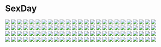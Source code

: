 # SexDay
![](https://konachan.com/jpeg/5b65dc4d73deab4b0ae89b1153408afc/Konachan.com%20-%20123411%20brown_hair%20clouds%20game_cg%20long_hair%20ogiso_setsuna%20school_uniform%20skirt%20sky%20stars%20sunset%20white_album_2.jpg)
![](https://konachan.com/jpeg/1301bf3477c2508c6c3249d1ae62b0c4/Konachan.com%20-%20168101%20blush%20breasts%20cum%20game_cg%20komatsubara_yomi%20long_hair%20marmalade%20naruse_hirofumi%20navel%20nipples%20sex%20spread_legs%20swimsuit%20white_hair.jpg)
![](https://konachan.com/jpeg/2ade4f632a7cb7ac2c158c559e583e49/Konachan.com%20-%20298818%20boots%20braids%20drink%20fate_grand_order%20fate_%28series%29%20florence_nightingale%20harutask%20long_hair%20purple_hair%20red_eyes%20skirt%20white.jpg)
![](https://konachan.com/jpeg/c0c03f25b240707e1c74ab244a2186a2/Konachan.com%20-%20268266%20animal%20brown_hair%20bulbasaur%20grass%20gray_eyes%20komimiyako%20leaf_%28pokemon%29%20long_hair%20panties%20pokemon%20primeape%20skirt%20sky%20underwear.jpg)
![](https://konachan.com/image/7a3ad52e890fe19096b8c64a8bfff563/Konachan.com%20-%20174605%20dress%20long_hair%20original%20red_eyes%20tsuchikure_%283105mitoko%29%20white_hair.jpg)
![](https://konachan.com/image/fa8020782a2c6a3a3467d40c1ba7d322/Konachan.com%20-%20131236%20chengshan0708%20hatsune_miku%20thighhighs%20vocaloid.jpg)
![](https://konachan.com/image/1ade2ec970e3b7aa61c831637243ead2/Konachan.com%20-%2033647%20makoto_%28minami-ke%29%20male%20minami_chiaki%20minami-ke%20trap.jpg)
![](https://konachan.com/jpeg/e68e87ca2d4d45e94489a166bb577bd8/Konachan.com%20-%20303223%20bed%20blush%20brown_hair%20cameltoe%20game_cg%20iyo_%28nanarin%29%20kimono%20loli%20long_hair%20nipples%20panties%20purple_eyes%20spread_legs%20sumeragi_kohaku%20underwear.jpg)
![](https://konachan.com/jpeg/a532e08a924158d5fd459cd62d39fefb/Konachan.com%20-%20263659%20game_cg%20himuro_rikka%20koutaro%20tropical_kiss%20twinkle%20wedding_attire.jpg)
![](https://konachan.com/jpeg/5aa5a5db6c401c5d37145bb598018f59/Konachan.com%20-%20229941%20aqua_eyes%20beach%20bikini%20blonde_hair%20clouds%20fate_stay_night%20fate_%28series%29%20gun%20navel%20saber%20saber_lily%20shirako_miso%20sky%20swimsuit%20sword%20tree%20water%20weapon.jpg)
![](https://konachan.com/image/c815a02d365fdd57b7ba04c0ce2011bb/Konachan.com%20-%2041652%20nikaime%20togusa_masamu.jpg)
![](https://konachan.com/image/c971d60d56ddc1a4b74c5d8451d91932/Konachan.com%20-%20162673%203d%20boat%20landscape%20nobody%20original%20rainbow%20scenic%20sky%20stars%20tree%20water%20y-k.jpg)
![](https://konachan.com/image/d31bdb42eac313626190554a8cc08f38/Konachan.com%20-%20127624%20ass%20bow%20breasts%20fujiwara_no_mokou%20houraisan_kaguya%20kiss%20nipples%20sako_%28bosscoffee%29%20shikieiki_yamaxanadu%20sleeping%20socks%20touhou%20tribadism%20yuri.jpg)
![](https://konachan.com/image/7e528f44ac832f4bebe12f03c05764ca/Konachan.com%20-%20187745%201000-chan%20animal%20blue_hair%20blush%20boots%20flowers%20frog%20kanora%20oizumi%20purple_eyes%20rain%20short_hair%20skirt%20thighhighs%20twintails%20umbrella%20water.jpg)
![](https://konachan.com/image/791f404fe3ab56c0c601b3e8ecaaeaa8/Konachan.com%20-%20283026%20animal%20animal_ears%20bow%20cat%20catgirl%20choker%20dress%20flowers%20kamishiro_piyo%20lolita_fashion%20long_hair%20original%20purple_eyes%20purple_hair%20rose%20tail%20thighhighs.jpg)
![](https://konachan.com/image/800c335239b57cd07227827d07c06476/Konachan.com%20-%20103919%20blonde_hair%20blue_eyes%20breasts%20nipples%20road_%28artist%29%20tagme.jpg)
![](https://konachan.com/image/2c510bde07553cffbe5a62b81e772af9/Konachan.com%20-%20116505%20alucard%20animal%20black_hair%20clarityblue%20gloves%20gun%20hellsing%20long_hair%20moon%20red_eyes%20weapon%20wings.jpg)
![](https://konachan.com/image/bef762f388b8c48836e3e088d1fead55/Konachan.com%20-%2065507%20aisaka_taiga%20chibi%20kawashima_ami%20kushieda_minori%20toradora.jpg)
![](https://konachan.com/jpeg/f1d9c1105b7fc98d4cdab72a6caefa28/Konachan.com%20-%20110993%20barefoot%20bikini%20blush%20braids%20breasts%20clouds%20favorite%20flowers%20food%20ice_cream%20logo%20navel%20nipples%20popsicle%20red_eyes%20swim_ring%20swimsuit%20topless%20water.jpg)
![](https://konachan.com/jpeg/8055fb0a71de829bbc95346d0809638e/Konachan.com%20-%2068087%20animal_ears%20barefoot%20bell%20blush%20breasts%20catgirl%20choker%20glasses%20kurosaki%20meguri_megureba_megurutoki%21%3F%20navel%20nipples%20nude%20onsen%20scan%20tail%20towel%20water.jpg)
![](https://konachan.com/image/0eb75aab79559d879b95dba158f4e614/Konachan.com%20-%20274539%20akizone%20au_ra%20autumn%20building%20catgirl%20city%20final_fantasy%20group%20japanese_clothes%20lalafell%20male%20miqo%27te%20pointed_ears%20rope%20stairs%20yukata.jpg)
![](https://konachan.com/jpeg/6154d0aaa71fcb64c80b63f768e076c1/Konachan.com%20-%20157504%20bikini%20brown_hair%20chun-li%20street_fighter%20swimsuit%20third-party_edit%20ueyama_michirou.jpg)
![](https://konachan.com/image/02e8e6d76b32971d9c1d6dcd41d44b7d/Konachan.com%20-%20135697%20alcd%20animal%20armor%20bird%20blonde_hair%20boat%20cape%20chain%20eyepatch%20feathers%20orange_eyes%20original%20pirate%20pixiv_fantasia%20signed%20smoking.jpg)
![](https://konachan.com/image/32479088217a9ae5be9183c6c43f3858/Konachan.com%20-%20291059%20autumn%20azur_lane%20blue_eyes%20blush%20building%20clouds%20glasses%20green_eyes%20group%20hat%20leaves%20loli%20long_hair%20pink_eyes%20pink_hair%20short_hair%20sky%20tree%20white_hair.jpg)
![](https://konachan.com/image/103a2abd4adefa3ac9ee5456e613fbe7/Konachan.com%20-%206427%20arf%20fate_testarossa%20mahou_shoujo_lyrical_nanoha%20panties%20underwear.jpg)
![](https://konachan.com/image/9770dc3ead872ddced78cc7bf0897b98/Konachan.com%20-%2085993%20aqua_eyes%20aqua_hair%20dress%20hatsune_miku%20instrument%20long_hair%20piano%20tagme_%28artist%29%20twintails%20vocaloid%20white%20wristwear.jpg)
![](https://konachan.com/image/68d0b99e8fef92a262dc020b04622161/Konachan.com%20-%2061661%20dark%20matsuri_hino%20polychromatic%20school_uniform%20signed%20vampire_knight%20vector%20watermark%20yuuki_cross.jpg)
![](https://konachan.com/image/f64f2c2d99eddfffeabbf158e8e86f2c/Konachan.com%20-%2018495%20koihime_musou.jpg)
![](https://konachan.com/jpeg/514888572e3eb710f34e7153ffc051d4/Konachan.com%20-%20280223%20card_captor_sakura%20clamp%20kero%20kinomoto_sakura%20scan.jpg)
![](https://konachan.com/image/d7ff730c2b004344f692a6a5467e103f/Konachan.com%20-%2027677%20enma_ai%20jigoku_shoujo%20parody%20toki_wo_kakeru_shoujo.jpg)
![](https://konachan.com/image/ba425933289b5412521b43c265662fab/Konachan.com%20-%2033118%20doll%20dress%20flowers%20goth-loli%20gothic%20gray_hair%20long_hair%20petals%20polychromatic%20red_eyes%20ribbons%20rose%20rozen_maiden%20suigintou%20white_hair%20wings.jpg)
![](https://konachan.com/image/110aace7862122ad9bbbcf8d22d31371/Konachan.com%20-%20267976%20aer7o%20bicolored_eyes%20bikini%20blue_hair%20clouds%20flowers%20garter%20girls_frontline%20long_hair%20popsicle%20shade%20sky%20summer%20swim_ring%20swimsuit%20water.jpg)
![](https://konachan.com/jpeg/60db87afae3e6c10bf00b9a208969a74/Konachan.com%20-%20248257%20aqua_eyes%20aqua_hair%20ass%20blush%20hatsune_miku%20kneehighs%20kyod%2B%20long_hair%20school_uniform%20skirt%20twintails%20vocaloid.jpg)
![](https://konachan.com/image/0bcb47c8f6215bb7ec8e4458dce63648/Konachan.com%20-%20139049%20bikini%20black_hair%20breasts%20cleavage%20drink%20long_hair%20original%20pasdar%20pool%20swimsuit%20wink.jpg)
![](https://konachan.com/jpeg/dcf7734d45280655fd8160565c1fafca/Konachan.com%20-%20139901%20bath%20blush%20breasts%20futsuno_fantasy%20game_cg%20ichiyou_moka%20moon%20night%20nipples%20nude%20onsen.jpg)
![](https://konachan.com/jpeg/b99bbd566fef85dd7ca197934ffcabed/Konachan.com%20-%20265574%20akabeisoft3%20akizora_momiji%20bed%20breasts%20censored%20game_cg%20long_hair%20nipples%20nude%20purple_eyes%20purple_hair%20pussy%20spread_legs%20takachiho_suzune%20twintails.jpg)
![](https://konachan.com/image/d42e12c149f56f98a0dc983501d9bf74/Konachan.com%20-%207918%20onda_aka%20rec.jpg)
![](https://konachan.com/image/7b6b0dbe633b703b765ca0b8a5af0f8d/Konachan.com%20-%20107041%20kagamine_len%20kagamine_rin%20male%20ryou_%28fallxalice%29%20vocaloid.jpg)
![](https://konachan.com/image/cbafe06f013db5c242712cf650aa8d48/Konachan.com%20-%2034409%20kagami_hirotaka%20nico_robin%20one_piece.jpg)
![](https://konachan.com/image/6e58d5656911828f23b89b6dc72ba25e/Konachan.com%20-%2075912%20hijiri_byakuren%20touhou.jpg)
![](https://konachan.com/image/9e1d71673ec01aceba0da8f111a6ea45/Konachan.com%20-%2089110%20blue_eyes%20braids%20hat%20hong_meiling%20long_hair%20red_hair%20touhou.jpg)
![](https://konachan.com/image/f3f4ca1fd70f1363463aa5a1773261e9/Konachan.com%20-%206728%20kawata_hisashi%20white%20wings.jpg)
![](https://konachan.com/image/0288403d1e34c2bab8dc550b83648e06/Konachan.com%20-%20142699%20akashio%20blonde_hair%20brown_eyes%20dress%20flowers%20hijiri_byakuren%20long_hair%20night%20petals%20stars%20touhou.jpg)
![](https://konachan.com/image/8ddfff2994021f64e7f480e388e288af/Konachan.com%20-%2033317%202girls%20ass%20bikini%20blonde_hair%20blue_eyes%20blush%20bow%20brown_hair%20clouds%20club_maniax%20fang%20gloves%20green_eyes%20long_hair%20navel%20sky%20swimsuit%20twintails%20water.jpg)
![](https://konachan.com/jpeg/16be30f5810e1a8e3951c5c86cf7815a/Konachan.com%20-%20273184%20apron%20brown_hair%20cat_smile%20dress%20flowers%20food%20garter%20gloves%20hat%20headband%20idolmaster%20long_hair%20microphone%20pink_eyes%20ponytail%20rose%20thighhighs.jpg)
![](https://konachan.com/jpeg/6a3897660f3d7f18c021ba547e34cd01/Konachan.com%20-%20219136%20zheyi_parker.jpg)
![](https://konachan.com/image/7d8f9abb8289ee48eca95245547514d0/Konachan.com%20-%2011166%20arin%20cecilia%20hana%20kooh%20musashiya_chougenbou%20pangya%20thighhighs.jpg)
![](https://konachan.com/jpeg/7eca7709fd422bb556686b0c85cdc144/Konachan.com%20-%20151046%20black_hair%20game_cg%20giga%20kiss_bell%20miyamae_eri%20navel%20takei_ooki%20twintails%20underwear.jpg)
![](https://konachan.com/image/ef274866c0ff2535e5b1a4c261e15c2f/Konachan.com%20-%20128822%20autumn%20brown_hair%20japanese_clothes%20leaves%20mikeou%20miko%20sugar_pot%20tsukumonotsuki%20twintails.jpg)
![](https://konachan.com/image/95c4992b078ccaadde35341516b81c19/Konachan.com%20-%2016086%20asahina_mikuru%20ipod%20maid%20parody%20silhouette%20suzumiya_haruhi_no_yuutsu%20yellow.jpg)
![](https://konachan.com/image/0897e3acbda1ac1ee793fdac24e656da/Konachan.com%20-%2021561%20haniwa%20izayoi_sakuya%20maid%20touhou.jpg)
![](https://konachan.com/image/71b1dcdf5ec9e1f862a2e175dc2da4fc/Konachan.com%20-%20264189%202girls%20higanbana_%28onmyouji%29%20kagura_%28onmyouji%29%20onmyouji%20tagme_%28artist%29.jpg)
![](https://konachan.com/jpeg/1b0234d62f8d64bc68b173134f44a79a/Konachan.com%20-%20117302%20aqua_hair%20bloodcatblack%20gumi%20headphones%20sleeping%20vocaloid.jpg)
![](https://konachan.com/image/4783b396d1e019705e1495bb0b360914/Konachan.com%20-%2061183%20amami_haruka%20idolmaster.jpg)
![](https://konachan.com/image/a7d13c00f867223e17c70074b7174784/Konachan.com%20-%20119265%20bikini%20hatsune_miku%20kagamine_rin%20megurine_luka%20meiko%20sky%20swimsuit%20vocaloid.jpg)
![](https://konachan.com/image/0fc4732517e691d063d7ef39724634c6/Konachan.com%20-%2081082%20blue_hair%20brown_eyes%20original%20thighhighs%20twintails.jpg)
![](https://konachan.com/jpeg/f76fe435b47ca09af5948c1d8b7e6025/Konachan.com%20-%20298016%20aqua_eyes%20barefoot%20blonde_hair%20breasts%20bulleta%20cape%20fang%20gun%20hoodie%20nipples%20nude%20penis%20pussy%20sex%20short_hair%20slugbox%20spread_legs%20uncensored%20weapon%20wink.jpg)
![](https://konachan.com/jpeg/88be89f502de18a98dee0bc1cbcb8abc/Konachan.com%20-%20209588%20vocaloid%20vocaloid_china%20weitu%20yuezheng_ling.jpg)
![](https://konachan.com/image/f3ae8b6f513af33b4a7eadcb3d4299e2/Konachan.com%20-%2033191%20eureka%20eureka_seven%20renton_thurston.jpg)
![](https://konachan.com/jpeg/c3519455a0a735c770721d154a5ce7c8/Konachan.com%20-%20151113%20black_hair%20cameltoe%20garter_belt%20goth-loli%20lolita_fashion%20panties%20purple_eyes%20thighhighs%20underwear%20white.jpg)
![](https://konachan.com/image/9996581d6fab4e154e22d2403207168b/Konachan.com%20-%20124377%20black_hair%20chaigidhiell%20clouds%20feathers%20hat%20panties%20shameimaru_aya%20short_hair%20sky%20touhou%20underwear%20wings.jpg)
![](https://konachan.com/image/1ccbff23565250f13a4cae17d543c88c/Konachan.com%20-%207107%20gagraphic%20gun%20logo%20weapon.jpg)
![](https://konachan.com/jpeg/a2c13f8278fd9382a730b684bbecf16d/Konachan.com%20-%2053128%20cirno%20fairy%20popsicle%20touhou.jpg)
![](https://konachan.com/jpeg/eedc9ff61fccb2e2a5c0030a4dfa297d/Konachan.com%20-%20234610%20blush%20breasts%20dress%20fate_grand_order%20fate_%28series%29%20glasses%20mash_kyrielight%20necomi%20pantyhose%20purple_eyes%20purple_hair%20short_hair%20sideboob%20tie.jpg)
![](https://konachan.com/jpeg/c5cc7e3a0fa701ec1433485e8ca06e68/Konachan.com%20-%20244533%20akabeisoft3%20black_hair%20blush%20breast_hold%20breasts%20brown_hair%20censored%20game_cg%20gloves%20long_hair%20male%20nipples%20no_bra%20nopan%20penis%20sex%20short_hair%20skirt.jpg)
![](https://konachan.com/image/153a9a3f0125ea43874dfab6bf9fb89c/Konachan.com%20-%2029904%20kimura_kaere%20sayonara_zetsubou_sensei.jpg)
![](https://konachan.com/jpeg/0242db71886fc2a3b94c37fc9829304a/Konachan.com%20-%20290834%20blonde_hair%20brown_hair%20drink%20foxgirl%20green_eyes%20ibara_riato%20kneehighs%20long_hair%20original%20pantyhose%20purple_eyes%20scan%20short_hair%20skirt%20snow%20tail.jpg)
![](https://konachan.com/jpeg/7882b0fc81c8111cfebe1c01d47723d1/Konachan.com%20-%20229076%20aliasing%20bicolored_eyes%20date_a_live%20flowers%20forest%20garter%20maid%20oekakizuki%20rose%20thighhighs%20tokisaki_kurumi%20tree.jpg)
![](https://konachan.com/image/c24179e5c90f58d9d3b852643712980c/Konachan.com%20-%20171034%20ass%20black_hair%20blush%20boots%20japanese_clothes%20long_hair%20misakamitoko0903%20panties%20pink_eyes%20ribbons%20skirt%20thighhighs%20underwear%20yaya.jpg)
![](https://konachan.com/image/7ba90ed8091c8b5e778bc177e8f51600/Konachan.com%20-%20258202%20animal%20bikini%20black_hair%20blue_eyes%20breasts%20clouds%20dog%20jpeg_artifacts%20.l.l%20long_hair%20original%20pink_hair%20purple_eyes%20short_hair%20sky%20swimsuit.jpg)
![](https://konachan.com/image/71da88f4cd0de9551edc2252a00b273b/Konachan.com%20-%20291886%20anthropomorphism%20autumn%20azur_lane%20black_hair%20blush%20drink%20green_eyes%20group%20ko-ma%20long_hair%20orange_eyes%20red_eyes%20short_hair%20skirt%20white_hair.jpg)
![](https://konachan.com/image/41f1821fa827e6d590e3615ca68d2151/Konachan.com%20-%20227034%20aqua_eyes%20breasts%20kurosawa_ruby%20love_live%21_school_idol_project%20love_live%21_sunshine%21%21%20nipples%20no_bra%20red_hair%20short_hair%20topless%20twintails%20xiaosan_ye.jpg)
![](https://konachan.com/jpeg/fda320a11e51a7ba6ca7ae97cf2bb5ab/Konachan.com%20-%20212343%20blonde_hair%20cropped%20fast-runner-2024%20long_hair%20navel%20no_bra%20original%20panties%20sleeping%20tiffy%20underboob%20underwear%20white.jpg)
![](https://konachan.com/jpeg/5dc4df3a27b455431c721b6db253f0e3/Konachan.com%20-%20300304%20ass%20blush%20braids%20brown_hair%20drink%20neocoill%20pussy%20red_eyes%20thighhighs%20twintails%20uncensored%20waifu2x%20watermark%20yunyun_%28konosuba%29.jpg)
![](https://konachan.com/image/3bccd5e19f3431f4c00d21a888c22146/Konachan.com%20-%20168484%20all_male%20clouds%20male%20nagisa_kaworu%20neon_genesis_evangelion%20nosaki_tsubasa%20short_hair%20sky%20stars%20white_hair.jpg)
![](https://konachan.com/jpeg/c494aaa84dc5b211207749fb5ddc7598/Konachan.com%20-%20238159%20blush%20brown_eyes%20brown_hair%20girls_und_panzer%20kagematsuri%20long_hair%20pantyhose%20siko_%28girls_und_panzer%29%20skirt%20tie%20white.jpg)
![](https://konachan.com/jpeg/40dc33f74e30dedd3b5f1b5bc67445dd/Konachan.com%20-%20230876%20aqua_hair%20flowers%20hatsune_miku%20long_hair%20machi_%28omurice%29%20purple_eyes%20tie%20twintails%20vocaloid%20white.jpg)
![](https://konachan.com/jpeg/2159875ab62d4405c5589aa7f7555b07/Konachan.com%20-%2062111%20close%20kuchinashi%20needless.jpg)
![](https://konachan.com/image/2482c220295395ef5a001d582dbcdced/Konachan.com%20-%20172531%20blonde_hair%20blue_eyes%20choker%20dress%20gloves%20kagamine_len%20kagamine_rin%20male%20uniform%20uutan%20vocaloid.jpg)
![](https://konachan.com/jpeg/956a4fc976b04d4861ea286f92bbb92b/Konachan.com%20-%20122238%20blue_eyes%20gray_hair%20long_hair%20mof%20moon%20original%20panties%20sky%20underwear.jpg)
![](https://konachan.com/image/33cfc74dd14ffae3017c87027e7e41db/Konachan.com%20-%2048901%20animal%20beach%20bird%20dress%20hatsune_miku%20katase_waka%20sky%20twintails%20vocaloid%20water.jpg)
![](https://konachan.com/jpeg/8245df765364d2a56368ba30c578b2b3/Konachan.com%20-%20281717%20barefoot%20breasts%20computer%20crown%20game_console%20long_hair%20nanoless%20navel%20nipples%20no_game_no_life%20nude%20pussy%20red_eyes%20shiro_%28no_game_no_life%29%20uncensored.jpg)
![](https://konachan.com/image/e6265a89ed78627efe7439365b754036/Konachan.com%20-%2071272%20anzu%20hanamaru_youchien%20hiiragi_%28hanamaru_youchien%29%20koume.jpg)
![](https://konachan.com/jpeg/c442168daf007c9868376bdc5ca4db95/Konachan.com%20-%20177151%20aqua_eyes%20aqua_hair%20barefoot%20censored%20hatsune_miku%20nude%20twintails%20vocaloid%20wokada.jpg)
![](https://konachan.com/jpeg/0b40b1119ef38789509bf0c2bd65c1c4/Konachan.com%20-%2017144%20animal_ears%20bikini%20catgirl%20erect_nipples%20galge.com%20higuchi_isami%20logo%20pool%20swimsuit.jpg)
![](https://konachan.com/image/da9230a41e9706d588cd75fca20c1c27/Konachan.com%20-%20124055%20close%20gray_hair%20konpaku_youmu%20myon%20touhou.jpg)
![](https://konachan.com/image/daeba9912db0b35ac3db3dce31400e39/Konachan.com%20-%20230982%20brown_eyes%20brown_hair%20clouds%20kimi_no_na_wa%20male%20ponytail%20ribbons%20school_uniform%20short_hair%20sishenfan%20skirt%20tachibana_taki%20third-party_edit%20tie.jpg)
![](https://konachan.com/jpeg/332ec9e761971aa7a883bd023c3d7b11/Konachan.com%20-%2084190%202girls%20akiyama_mio%20k-on%21%20school_uniform%20shin_%28gpz1100s%29%20tainaka_ritsu.jpg)
![](https://konachan.com/jpeg/cb3b2bffaf99b187fadfc8bfddde9a5c/Konachan.com%20-%20265356%20aqua_eyes%20aqua_hair%20bikini%20blush%20breasts%20cleavage%20ragho_no_erika%20rem_%28re%3Azero%29%20re%3Azero_kara_hajimeru_isekai_seikatsu%20short_hair%20swimsuit%20white.jpg)
![](https://konachan.com/jpeg/d8637e216777a2b6bb496b2e10635b0b/Konachan.com%20-%20289884%20blue_eyes%20braids%20breasts%20cropped%20gradient%20long_hair%20panties%20skirt%20spread_legs%20tenken%20twintails%20underboob%20underwear%20voiceroid%20waifu2x%20white_hair.jpg)
![](https://konachan.com/jpeg/35bc69bce2fd0c353849d8bd3a64b236/Konachan.com%20-%20242320%20bed%20black_eyes%20black_hair%20blush%20bow%20machapilon%20original%20phone%20school_uniform%20shirt%20short_hair%20skirt.jpg)
![](https://konachan.com/image/474b5fb4be7ba2662af4eff3d06efb39/Konachan.com%20-%2056032%20hakurei_reimu%20japanese_clothes%20kirisame_marisa%20miko%20onozuka_komachi%20scythe%20shameimaru_aya%20touhou%20weapon.jpg)
![](https://konachan.com/jpeg/aa3e6e63001315d4d33f773be0d920b7/Konachan.com%20-%20227936%20akatsuki_%28kancolle%29%20anthropomorphism%20black_hair%20blue_eyes%20blush%20close%20hat%20kantai_collection%20long_hair%20nahaki%20waifu2x.jpg)
![](https://konachan.com/image/1efe925410fdec7a1fec237b32f46763/Konachan.com%20-%2025273%20haruno_sakura%20naruto%20pink_hair.jpeg)
![](https://konachan.com/image/6be93d09f83d60b0e585c0c27b63823a/Konachan.com%20-%20133488%20close%20red_hair%20sakimichan%20samurai%20sword%20weapon.jpg)
![](https://konachan.com/jpeg/e2535a02b43d79954c9276cf1f7f19be/Konachan.com%20-%20217414%202girls%20barefoot%20black_hair%20blue_eyes%20bra%20breasts%20brown_hair%20candy%20cleavage%20hi_iro%20lollipop%20long_hair%20orange_eyes%20original%20panties%20short_hair%20underwear.jpg)
![](https://konachan.com/image/20fabd55061c065472e5f44173b4ade1/Konachan.com%20-%20134515%2096tuki%20black_hair%20brown_eyes%20original%20panties%20school_uniform%20skirt%20underwear.jpg)
![](https://konachan.com/image/8843dc99d807892c918984d600f3e329/Konachan.com%20-%20302367%20ainy77%20fujimoto_rina%20goth-loli%20group%20idolmaster%20idolmaster_cinderella_girls%20kimura_natsuki%20lolita_fashion%20matsunaga_ryo%20mukai_takumi%20yamato_aki.jpg)
![](https://konachan.com/jpeg/872a8dad3a62ba227755dbe5ad8128ee/Konachan.com%20-%20293751%202girls%20angel%20braids%20cake%20candy%20chibi%20fate_extra%20food%20gloves%20goth-loli%20halloween%20halo%20headdress%20lollipop%20long_hair%20red_eyes%20twintails%20white_hair%20wings.jpg)
![](https://konachan.com/image/3c0f7eeab789ea201d3633c7313a4c82/Konachan.com%20-%20138497%20akiyama_mio%20hirasawa_yui%20k-on%21%20kotobuki_tsumugi%20nakano_azusa%20tainaka_ritsu.jpg)
